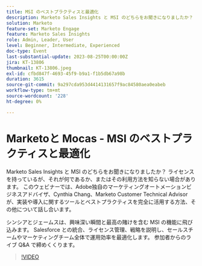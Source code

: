 ```yaml
---
title: MSI のベストプラクティスと最適化
description: Marketo Sales Insights と MSI のどちらをお聞きになりましたか？ ライセンスを持っているが、それが何であるか、またはその利用方法を知らない場合があります。 このウェビナーでは、Adobeのマーケティングオートメーションビジネスアドバイザ、Cynthia Chang とMarketo Customer Technical Advisor、James Ledom が、実装、立ち上げなどのツールとベストプラクティスを完全に活用する方法について話し合います。 Salesforce との統合、ライセンス管理、戦略を説明し、セールスチームやマーケティングチーム全体で運用効率を最適化します。 参加者からのライブ Q&A で締めくくります。
solution: Marketo
feature-set: Marketo Engage
feature: Marketo Sales Insights
role: Admin, Leader, User
level: Beginner, Intermediate, Experienced
doc-type: Event
last-substantial-update: 2023-08-25T00:00:00Z
jira: KT-13806
thumbnail: KT-13806.jpeg
exl-id: cfbd847f-4693-45f9-b9a1-f1b5db67a98b
duration: 3615
source-git-commit: 9a297cda953d4414131657f9ac84580aea0eabeb
workflow-type: tm+mt
source-wordcount: '228'
ht-degree: 0%

---
```


# Marketoと Mocas - MSI のベストプラクティスと最適化

Marketo Sales Insights と MSI のどちらをお聞きになりましたか？ ライセンスを持っているが、それが何であるか、またはその利用方法を知らない場合があります。 このウェビナーでは、Adobe独自のマーケティングオートメーションビジネスアドバイザ、Cynthia Chang、Marketo Customer Technical Advisor が、実装や導入に関するツールとベストプラクティスを完全に活用する方法、その他について話し合います。

シンシアとジェームスは、興味深い瞬間と最高の賭けを含む MSI の機能に飛び込みます。 Salesforce との統合、ライセンス管理、戦略を説明し、セールスチームやマーケティングチーム全体で運用効率を最適化します。 参加者からのライブ Q&amp;A で締めくくります。

>[!VIDEO](https://video.tv.adobe.com/v/3422797?learn=on)
